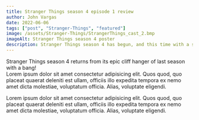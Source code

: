 ```yaml
---
title: Stranger Things season 4 episode 1 review
author: John Vargas
date: 2022-06-06
tags: ["post", "Stranger-Things", "featured"]
image: /assets/Stranger-Things/StrangerThings_cast_2.bmp
imageAlt: Stranger Things season 4 poster
description: Stranger Things season 4 has begun, and this time with a staggered release
---
```


Stranger Things season 4 returns from its epic cliff hanger of last season with a bang!
<br>
Lorem ipsum dolor sit amet consectetur adipisicing elit. Quos quod, quo placeat quaerat deleniti est ullam, officiis illo expedita tempora ex nemo amet dicta molestiae, voluptatum officia. Alias, voluptate eligendi.
<br>

Lorem ipsum dolor sit amet consectetur adipisicing elit. Quos quod, quo placeat quaerat deleniti est ullam, officiis illo expedita tempora ex nemo amet dicta molestiae, voluptatum officia. Alias, voluptate eligendi.